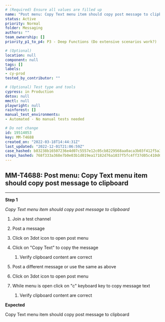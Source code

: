 ```yaml
---
# (Required) Ensure all values are filled up
name: "Post menu: Copy Text menu item should copy post message to clipboard"
status: Active
priority: Normal
folder: Messaging
authors: ""
team_ownership: []
priority_p1_to_p4: P3 - Deep Functions (Do extensive scenarios work?)

# (Optional)
location: null
component: null
tags: []
labels: 
- cy-prod
tested_by_contributor: ""

# (Optional) Test type and tools
cypress: in Production
detox: null
mmctl: null
playwright: null
rainforest: []
manual_test_environments: 
- Automated - No manual tests needed

# Do not change
id: 19514053
key: MM-T4688
created_on: "2022-03-18T14:44:31Z"
last_updated: "2022-12-01T21:06:59Z"
case_hashed: b83238b16507236e4d07c5557e12c05cb8229568aa0aca3b03f412f5a35d5338149eb545767a93f84b29d2227c67debf
steps_hashed: 768f333a368e7b0e03b1d019ea17182d76a1037f5fc4ff37d05c410d6b79e8f8da75e2c0b68a69a40dc5d86c3aa4d41c
---
```


<!-- (Auto-generated) Based on frontmatter's "key" and "name" -->

## MM-T4688: Post menu: Copy Text menu item should copy post message to clipboard

---

**Step 1**

_Copy Text menu item should copy post message to clipboard_

1. Join a test channel

2. Post a message

3. Click on 3dot icon to open post menu

4. Click on "Copy Text" to copy the message 

   1. Verify clipboard content are correct

5. Post a different message or use the same as above

6. Click on 3dot icon to open post menu

7. While menu is open click on "c" keyboard key to copy message text

   1. Verify clipboard content are correct

**Expected**

Copy Text menu item should copy post message to clipboard
